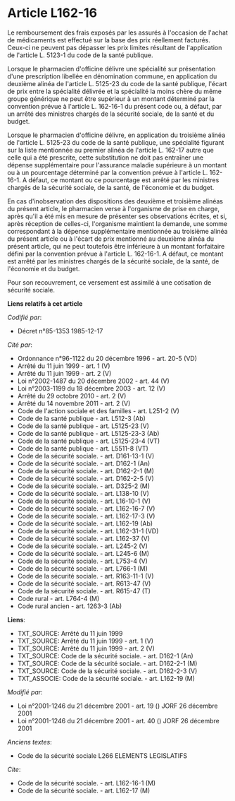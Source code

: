 # Article L162-16

Le remboursement des frais exposés par les assurés à l'occasion de l'achat de médicaments est effectué sur la base des prix
réellement facturés. Ceux-ci ne peuvent pas dépasser les prix limites résultant de l'application de l'article L. 5123-1 du
code de la santé publique.

Lorsque le pharmacien d'officine délivre une spécialité sur présentation d'une prescription libellée en dénomination commune,
en application du deuxième alinéa de l'article L. 5125-23 du code de la santé publique, l'écart de prix entre la spécialité
délivrée et la spécialité la moins chère du même groupe générique ne peut être supérieur à un montant déterminé par la
convention prévue à l'article L. 162-16-1 du présent code ou, à défaut, par un arrêté des ministres chargés de la sécurité
sociale, de la santé et du budget.

Lorsque le pharmacien d'officine délivre, en application du troisième alinéa de l'article L. 5125-23 du code de la santé
publique, une spécialité figurant sur la liste mentionnée au premier alinéa de l'article L. 162-17 autre que celle qui a été
prescrite, cette substitution ne doit pas entraîner une dépense supplémentaire pour l'assurance maladie supérieure à un
montant ou à un pourcentage déterminé par la convention prévue à l'article L. 162-16-1. A défaut, ce montant ou ce
pourcentage est arrêté par les ministres chargés de la sécurité sociale, de la santé, de l'économie et du budget.

En cas d'inobservation des dispositions des deuxième et troisième alinéas du présent article, le pharmacien verse à
l'organisme de prise en charge, après qu'il a été mis en mesure de présenter ses observations écrites, et si, après réception
de celles-ci, l'organisme maintient la demande, une somme correspondant à la dépense supplémentaire mentionnée au troisième
alinéa du présent article ou à l'écart de prix mentionné au deuxième alinéa du présent article, qui ne peut toutefois être
inférieure à un montant forfaitaire défini par la convention prévue à l'article L. 162-16-1. A défaut, ce montant est arrêté
par les ministres chargés de la sécurité sociale, de la santé, de l'économie et du budget.

Pour son recouvrement, ce versement est assimilé à une cotisation de sécurité sociale.

**Liens relatifs à cet article**

_Codifié par_:

  - Décret n°85-1353 1985-12-17

_Cité par_:

  - Ordonnance n°96-1122 du 20 décembre 1996 - art. 20-5 (VD)
  - Arrêté du 11 juin 1999 - art. 1 (V)
  - Arrêté du 11 juin 1999 - art. 2 (V)
  - Loi n°2002-1487 du 20 décembre 2002 - art. 44 (V)
  - Loi n°2003-1199 du 18 décembre 2003 - art. 12 (V)
  - Arrêté du 29 octobre 2010 - art. 2 (V)
  - Arrêté du 14 novembre 2011 - art. 2 (V)
  - Code de l'action sociale et des familles - art. L251-2 (V)
  - Code de la santé publique - art. L512-3 (Ab)
  - Code de la santé publique - art. L5125-23 (V)
  - Code de la santé publique - art. L5125-23-3 (Ab)
  - Code de la santé publique - art. L5125-23-4 (VT)
  - Code de la santé publique - art. L5511-8 (VT)
  - Code de la sécurité sociale. - art. D161-13-1 (V)
  - Code de la sécurité sociale. - art. D162-1 (An)
  - Code de la sécurité sociale. - art. D162-2-1 (M)
  - Code de la sécurité sociale. - art. D162-2-5 (V)
  - Code de la sécurité sociale. - art. D325-2 (M)
  - Code de la sécurité sociale. - art. L138-10 (V)
  - Code de la sécurité sociale. - art. L16-10-1 (V)
  - Code de la sécurité sociale. - art. L162-16-7 (V)
  - Code de la sécurité sociale. - art. L162-17-3 (V)
  - Code de la sécurité sociale. - art. L162-19 (Ab)
  - Code de la sécurité sociale. - art. L162-31-1 (VD)
  - Code de la sécurité sociale. - art. L162-37 (V)
  - Code de la sécurité sociale. - art. L245-2 (V)
  - Code de la sécurité sociale. - art. L245-6 (M)
  - Code de la sécurité sociale. - art. L753-4 (V)
  - Code de la sécurité sociale. - art. L766-1 (M)
  - Code de la sécurité sociale. - art. R163-11-1 (V)
  - Code de la sécurité sociale. - art. R613-47 (V)
  - Code de la sécurité sociale. - art. R615-47 (T)
  - Code rural - art. L764-4 (M)
  - Code rural ancien - art. 1263-3 (Ab)

**Liens**:

  - TXT_SOURCE: Arrêté du 11 juin 1999
  - TXT_SOURCE: Arrêté du 11 juin 1999 - art. 1 (V)
  - TXT_SOURCE: Arrêté du 11 juin 1999 - art. 2 (V)
  - TXT_SOURCE: Code de la sécurité sociale. - art. D162-1 (An)
  - TXT_SOURCE: Code de la sécurité sociale. - art. D162-2-1 (M)
  - TXT_SOURCE: Code de la sécurité sociale. - art. D162-2-3 (V)
  - TXT_ASSOCIE: Code de la sécurité sociale. - art. L162-19 (M)

_Modifié par_:

  - Loi n°2001-1246 du 21 décembre 2001 - art. 19 () JORF 26 décembre 2001
  - Loi n°2001-1246 du 21 décembre 2001 - art. 40 () JORF 26 décembre 2001

_Anciens textes_:

  - Code de la sécurité sociale L266 ELEMENTS LEGISLATIFS

_Cite_:

  - Code de la sécurité sociale. - art. L162-16-1 (M)
  - Code de la sécurité sociale. - art. L162-17 (M)

